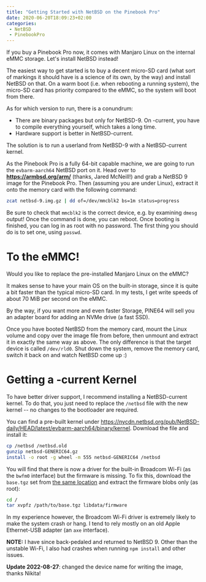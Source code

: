 ```yaml
---
title: "Getting Started with NetBSD on the Pinebook Pro"
date: 2020-06-20T18:09:23+02:00
categories:
 - NetBSD
 - PinebookPro
---
```


If you buy a Pinebook Pro now, it comes with Manjaro Linux on the internal eMMC storage. Let's install NetBSD instead!

The easiest way to get started is to buy a decent micro-SD card (what sort of markings it should have is a science of its own, by the way) and install NetBSD on that. On a warm boot (i.e. when rebooting a running system), the micro-SD card has priority compared to the eMMC, so the system will boot from there.

As for which version to run, there is a conundrum:

 - There are binary packages but only for NetBSD-9. On -current, you have to compile everything yourself, which takes a long time.
 - Hardware support is better in NetBSD-current.
 
The solution is to run a userland from NetBSD-9 with a NetBSD-current kernel.

As the Pinebook Pro is a fully 64-bit capable machine, we are going to run the `evbarm-aarch64` NetBSD port on it. Head over to **https://armbsd.org/arm/** (thanks, Jared McNeill!) and grab a NetBSD 9 image for the Pinebook Pro. Then (assuming you are under Linux), extract it onto the memory card with the following command:

```sh
zcat netbsd-9.img.gz | dd of=/dev/mmcblk2 bs=1m status=progress
```

Be sure to check that `mmcblk2` is the correct device, e.g. by examining `dmesg` output! Once the command is done, you can reboot. Once booting is finished, you can log in as root with no password. The first thing you should do is to set one, using `passwd`.

# To the eMMC!

Would you like to replace the pre-installed Manjaro Linux on the eMMC?

It makes sense to have your main OS on the built-in storage, since it is quite a bit faster than the typical micro-SD card. In my tests, I get write speeds of about 70 MiB per second on the eMMC.

By the way, if you want more and even faster Storage, PINE64 will sell you an adapter board for adding an NVMe drive (a fast SSD).

Once you have booted NetBSD from the memory card, mount the Linux volume and copy over the image file from before, then unmount and extract it in exactly the same way as above. The only difference is that the target device is called `/dev/rld0`. Shut down the system, remove the memory card, switch it back on and watch NetBSD come up :)

# Getting a -current Kernel

To have better driver support, I recommend installing a NetBSD-current kernel. To do that, you just need to replace the `/netbsd` file with the new kernel -- no changes to the bootloader are required.

You can find a pre-built kernel under https://nycdn.netbsd.org/pub/NetBSD-daily/HEAD/latest/evbarm-aarch64/binary/kernel. Download the file and install it:

```sh
cp /netbsd /netbsd.old
gunzip netbsd-GENERIC64.gz
install -o root -g wheel -m 555 netbsd-GENERIC64 /netbsd
```

You will find that there is now a driver for the built-in Broadcom Wi-Fi (as the `bwfm0` interface) but the firmware is missing. To fix this, download the `base.tgz` set from [the same location] and extract the firmware blobs only (as root):

```sh
cd /
tar xvpfz /path/to/base.tgz libdata/firmware
```

[the same location]: http://nycdn.netbsd.org/pub/NetBSD-daily/HEAD/latest/evbarm-aarch64/binary/sets/

In my experience however, the Broadcom Wi-Fi driver is extremely likely to make the system crash or hang. I tend to rely mostly on an old Apple Ethernet-USB adapter (an `axe` interface).

**NOTE:** I have since back-pedaled and returned to NetBSD 9. Other than the unstable Wi-Fi, I also had crashes when running `npm install` and other issues.

**Update 2022-08-27**: changed the device name for writing the image, thanks Nikita!